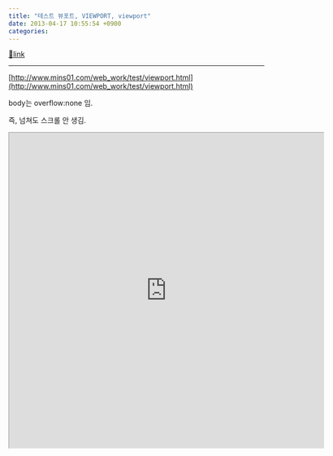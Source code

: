 ```yaml
---
title: "테스트 뷰포트, VIEWPORT, viewport"
date: 2013-04-17 10:55:54 +0900
categories: 
---
```

[🔗link](http://www.mins01.com/mh/tech/read/824)
***


  
[http://www.mins01.com/web_work/test/viewport.html](http://www.mins01.com/web_work/test/viewport.html)  
  


body는 overflow:none 임.

즉, 넘쳐도 스크롤 안 생김.

  
<iframe frameborder="1" height="620" src="http://www.mins01.com/web_work/test/viewport.html" style="border-width: 1px;" width="620"></iframe>  
  


